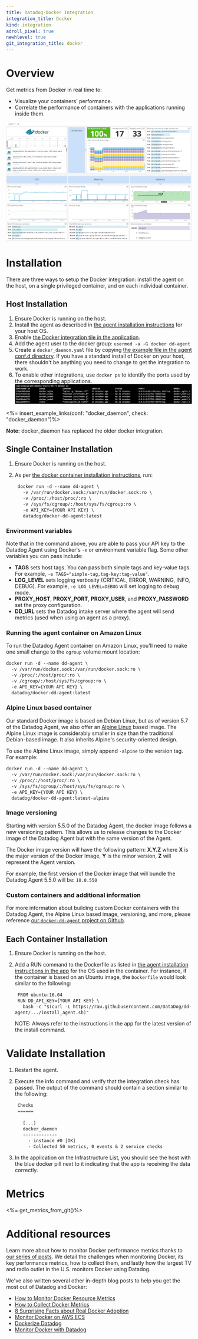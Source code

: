 ```yaml
---
title: Datadog-Docker Integration
integration_title: Docker
kind: integration
adroll_pixel: true
newhlevel: true
git_integration_title: docker
---
```


# Overview

Get metrics from Docker in real time to:

* Visualize your containers' performance.
* Correlate the performance of containers with the applications running inside them.

![Docker default dashboard](/static/images/docker.png)


# Installation

There are three ways to setup the Docker integration: install the agent on the host, on a single privileged container, and on each individual container.

## Host Installation

1. Ensure Docker is running on the host.
2. Install the agent as described in [the agent installation instructions](https://app.datadoghq.com/account/settings#agent) for your host OS.
3. Enable [the Docker integration tile in the application](https://app.datadoghq.com/account/settings#integrations/docker).
4. Add the agent user to the docker group: `usermod -a -G docker dd-agent`
5. Create a `docker_daemon.yaml` file by copying [the example file in the agent conf.d directory](https://github.com/DataDog/dd-agent/blob/master/conf.d/docker_daemon.yaml.example). If you have a standard install of Docker on your host, there shouldn't be anything you need to change to get the integration to work.
6. To enable other integrations, use `docker ps` to identify the ports used by the corresponding applications.
    ![](/static/images/integrations-docker-dockerps.png)

<%= insert_example_links(conf: "docker_daemon", check: "docker_daemon")%>

**Note:** docker_daemon has replaced the older docker integration.

## Single Container Installation

1. Ensure Docker is running on the host.
2. As per [the docker container installation instructions](https://app.datadoghq.com/account/settings#agent/docker), run:

        docker run -d --name dd-agent \
          -v /var/run/docker.sock:/var/run/docker.sock:ro \
          -v /proc/:/host/proc/:ro \
          -v /sys/fs/cgroup/:/host/sys/fs/cgroup:ro \
          -e API_KEY={YOUR API KEY} \
          datadog/docker-dd-agent:latest

### Environment variables

Note that in the command above, you are able to pass your API key to the Datadog Agent using Docker's `-e` or environment variable flag. Some other variables you can pass include:

* **TAGS** sets host tags. You can pass both simple tags and key-value tags. For example, `-e TAGS="simple-tag,tag-key:tag-value"`.
* **LOG_LEVEL** sets logging verbosity (CRITICAL, ERROR, WARNING, INFO, DEBUG). For example, `-e LOG_LEVEL=DEBUG` will set logging to debug mode.
* **PROXY_HOST**, **PROXY_PORT**, **PROXY_USER**, and **PROXY_PASSWORD** set the proxy configuration.
* **DD_URL** sets the Datadog intake server where the agent will send metrics (used when using an agent as a proxy).

### Running the agent container on Amazon Linux

To run the Datadog Agent container on Amazon Linux, you'll need to make one small change to the `cgroup` volume mount location:

    docker run -d --name dd-agent \
      -v /var/run/docker.sock:/var/run/docker.sock:ro \
      -v /proc/:/host/proc/:ro \
      -v /cgroup/:/host/sys/fs/cgroup:ro \
      -e API_KEY={YOUR API KEY} \
      datadog/docker-dd-agent:latest


### Alpine Linux based container

Our standard Docker image is based on Debian Linux, but as of version 5.7 of the Datadog Agent, we also offer an [Alpine Linux](https://alpinelinux.org/) based image. The Alpine Linux image is considerably smaller in size than the traditional Debian-based image. It also inherits Alpine's security-oriented design.

To use the Alpine Linux image, simply append `-alpine` to the version tag. For example:

    docker run -d --name dd-agent \
      -v /var/run/docker.sock:/var/run/docker.sock:ro \
      -v /proc/:/host/proc/:ro \
      -v /sys/fs/cgroup/:/host/sys/fs/cgroup:ro \
      -e API_KEY={YOUR API KEY} \
      datadog/docker-dd-agent:latest-alpine

### Image versioning
Starting with version 5.5.0 of the Datadog Agent, the docker image follows a new versioning pattern. This allows us to release changes to the Docker image of the Datadog Agent but with the same version of the Agent.

The Docker image version will have the following pattern: **X.Y.Z** where **X** is the major version of the Docker Image, **Y** is the minor version, **Z** will represent the Agent version.

For example, the first version of the Docker image that will bundle the Datadog Agent 5.5.0 will be: `10.0.550`

### Custom containers and additional information

For more information about building custom Docker containers with the Datadog Agent, the Alpine Linux based image, versioning, and more, please reference [our `docker-dd-agent` project on Github](https://github.com/DataDog/docker-dd-agent).

## Each Container Installation

1. Ensure Docker is running on the host.
2. Add a RUN command to the Dockerfile as listed in [the agent installation instructions in the app](https://app.datadoghq.com/account/settings#agent) for the OS used in the container. For instance, if the container is based on an Ubuntu image, the `Dockerfile` would look similar to the following:

        FROM ubuntu:16.04
        RUN DD_API_KEY={YOUR API KEY} \
          bash -c "$(curl -L https://raw.githubusercontent.com/DataDog/dd-agent/.../install_agent.sh)"


    NOTE: Always refer to the instructions in the app for the latest version of the install command.

# Validate Installation

1. Restart the agent.
2. Execute the info command and verify that the integration check has passed. The output of the command should contain a section similar to the following:

        Checks
        ======

          [...]
          docker_daemon
          -------------
            - instance #0 [OK]
            - Collected 50 metrics, 0 events & 2 service checks

3. In the application on the Infrastructure List, you should see the host with the blue docker pill next to it indicating that the app is receiving the data correctly.

# Metrics

<%= get_metrics_from_git()%>

# Additional resources

Learn more about how to monitor Docker performance metrics thanks to [our series of posts](https://www.datadoghq.com/blog/the-docker-monitoring-problem/). We detail the challenges when monitoring Docker, its key performance metrics, how to collect them, and lastly how the largest TV and radio outlet in the U.S. monitors Docker using Datadog.

We've also written several other in-depth blog posts to help you get the most out of Datadog and Docker:

* [How to Monitor Docker Resource Metrics](https://www.datadoghq.com/blog/how-to-monitor-docker-resource-metrics/)
* [How to Collect Docker Metrics](https://www.datadoghq.com/blog/how-to-collect-docker-metrics/)
* [8 Surprising Facts about Real Docker Adoption](https://www.datadoghq.com/docker-adoption/)
* [Monitor Docker on AWS ECS](https://www.datadoghq.com/blog/monitor-docker-on-aws-ecs/)
* [Dockerize Datadog](https://www.datadoghq.com/blog/docker-performance-datadog/)
* [Monitor Docker with Datadog](https://www.datadoghq.com/blog/monitor-docker-datadog/)
